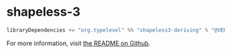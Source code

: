 # shapeless-3

```scala
libraryDependencies += "org.typelevel" %% "shapeless3-deriving" % "@VERSION@"
```

For more information, visit [the README on Github](https://github.com/typelevel/shapeless-3#shapeless-generic-programming-for-scala).

